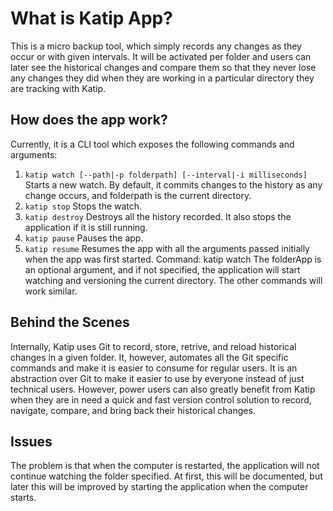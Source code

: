 # What is Katip App?

This is a micro backup tool, which simply records any changes as they occur or with given intervals. It will be activated per folder
and users can later see the historical changes and compare them so that they never lose any changes they did when they are working in a particular directory they are tracking with Katip.

## How does the app work?

Currently, it is a CLI tool which exposes the following commands and arguments:

1. `katip watch [--path|-p folderpath] [--interval|-i milliseconds]` Starts a new watch. By default, it commits changes to the history
as any change occurs, and folderpath is the current directory.
2. `katip stop` Stops the watch.
3. `katip destroy` Destroys all the history recorded. It also stops the application if it is still running.
4. `katip pause` Pauses the app.
5. `katip resume` Resumes the app with all the arguments passed initially when the app was first started.
Command: katip watch 
The folderApp is an optional argument, and if not specified, the application will start watching and versioning the current
directory. The other commands will work similar.

## Behind the Scenes

Internally, Katip uses Git to record, store, retrive, and reload historical changes in a given folder. It, however, automates all the Git specific commands and make it is easier to consume for regular users. It is an abstraction over Git to make it easier to use by everyone instead of just technical users. However, power users can also greatly benefit from Katip when they are in need a quick and fast version control solution to record, navigate, compare, and bring back their historical changes.

## Issues

The problem is that when the computer is restarted, the application will not continue watching the folder specified. At first, this will be documented, but later this will be improved by starting the application when the computer starts.

